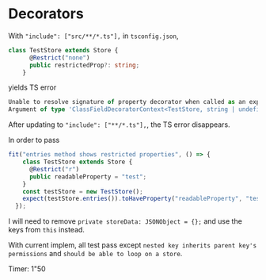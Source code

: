 # Decorators

With `"include": ["src/**/*.ts"],` in `tsconfig.json`, 

```ts
class TestStore extends Store {
      @Restrict("none")
      public restrictedProp?: string;
    }
```

yields TS error

```ts
Unable to resolve signature of property decorator when called as an expression.
Argument of type 'ClassFieldDecoratorContext<TestStore, string | undefined> & { name: "restrictedProp"; private: false; static: false; }' is not assignable to parameter of type 'string'.
```

After updating to `"include": ["**/*.ts"],`, the TS error disappears.

In order to pass


```ts
fit("entries method shows restricted properties", () => {
    class TestStore extends Store {
      @Restrict("r")
      public readableProperty = "test";
    }
    const testStore = new TestStore();
    expect(testStore.entries()).toHaveProperty("readableProperty", "test");
  });
```

I will need to remove `private storeData: JSONObject = {};` and use the keys from `this` instead.

With current implem, all test pass except `nested key inherits parent key's permissions` and `should be able to loop on a store`.

Timer: 1"50
